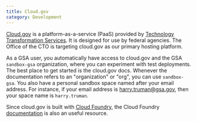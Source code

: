 ```yaml
---
title: Cloud.gov
category: Development
---
```

[Cloud.gov](https://cloud.gov/) is a platform-as-a-service (PaaS) provided by [Technology Transformation Services](https://tts.gsa.gov/). It is designed for use by federal agencies. The Office of the CTO is targeting cloud.gov as our primary hosting platform.

As a GSA user, you automatically have access to cloud.gov and the GSA `sandbox-gsa` organization, where you can experiment with test deployments. The best place to get started is the cloud.gov docs. Whenever the documentation refers to an "organization" or "org", you can use `sandbox-gsa`. You also have a personal sandbox space named after your email address. For instance, if your email address is harry.truman@gsa.gov, then your space name is `harry.truman`.

Since cloud.gov is built with [Cloud Foundry](http://cloudfoundry.org/), the Cloud Foundry [documentation](http://docs.cloudfoundry.org/) is also an useful resource.